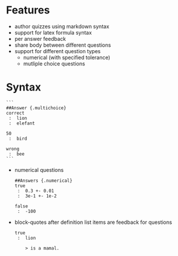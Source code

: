 # Features

 - author quizzes using markdown syntax
 - support for latex formula syntax
 - per answer feedback
 - share body between different questions
 - support for different question types
    - numerical (with specified tolerance)
    - mutliple choice questions

# Syntax
    ```
    ##Answer {.multichoice}
    correct
     :  lion
     :  elefant
    
    50
     :  bird
     
    wrong
     :  bee
    ```

 - numerical questions

    ```
    ##Answers {.numerical}
    true
     :  0.3 +- 0.01
     :  3e-1 +- 1e-2
     
    false
     :  -100
    ```

 - block-quotes after definition list items are feedback for questions 

    ```
    true
     :  lion
     
        > is a mamal.	
  	```
